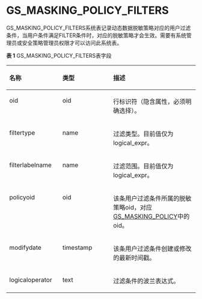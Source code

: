 # GS\_MASKING\_POLICY\_FILTERS<a name="ZH-CN_TOPIC_0306525314"></a>

GS\_MASKING\_POLICY\_FILTERS系统表记录动态数据脱敏策略对应的用户过滤条件，当用户条件满足FILTER条件时，对应的脱敏策略才会生效。需要有系统管理员或安全策略管理员权限才可以访问此系统表。

**表 1**  GS\_MASKING\_POLICY\_FILTERS表字段

<a name="table845914245212"></a>
<table><thead align="left"><tr id="row15459154216524"><th class="cellrowborder" valign="top" width="28.072807280728075%" id="mcps1.2.4.1.1"><p id="p13460942125210"><a name="p13460942125210"></a><a name="p13460942125210"></a>名称</p>
</th>
<th class="cellrowborder" valign="top" width="26.772677267726774%" id="mcps1.2.4.1.2"><p id="p174601425522"><a name="p174601425522"></a><a name="p174601425522"></a>类型</p>
</th>
<th class="cellrowborder" valign="top" width="45.15451545154516%" id="mcps1.2.4.1.3"><p id="p10460114218529"><a name="p10460114218529"></a><a name="p10460114218529"></a>描述</p>
</th>
</tr>
</thead>
<tbody><tr id="row85081037151512"><td class="cellrowborder" valign="top" width="28.072807280728075%" headers="mcps1.2.4.1.1 "><p id="p9509737181518"><a name="p9509737181518"></a><a name="p9509737181518"></a>oid</p>
</td>
<td class="cellrowborder" valign="top" width="26.772677267726774%" headers="mcps1.2.4.1.2 "><p id="p65097376152"><a name="p65097376152"></a><a name="p65097376152"></a>oid</p>
</td>
<td class="cellrowborder" valign="top" width="45.15451545154516%" headers="mcps1.2.4.1.3 "><p id="p85092379156"><a name="p85092379156"></a><a name="p85092379156"></a>行标识符（隐含属性，必须明确选择）。</p>
</td>
</tr>
<tr id="row1146094213529"><td class="cellrowborder" valign="top" width="28.072807280728075%" headers="mcps1.2.4.1.1 "><p id="p981501874519"><a name="p981501874519"></a><a name="p981501874519"></a>filtertype</p>
</td>
<td class="cellrowborder" valign="top" width="26.772677267726774%" headers="mcps1.2.4.1.2 "><p id="p1187332611532"><a name="p1187332611532"></a><a name="p1187332611532"></a>name</p>
</td>
<td class="cellrowborder" valign="top" width="45.15451545154516%" headers="mcps1.2.4.1.3 "><p id="p6481690534"><a name="p6481690534"></a><a name="p6481690534"></a>过滤类型。目前值仅为logical_expr。</p>
</td>
</tr>
<tr id="row10460542185211"><td class="cellrowborder" valign="top" width="28.072807280728075%" headers="mcps1.2.4.1.1 "><p id="p163156504535"><a name="p163156504535"></a><a name="p163156504535"></a>filterlabelname</p>
</td>
<td class="cellrowborder" valign="top" width="26.772677267726774%" headers="mcps1.2.4.1.2 "><p id="p10187125355311"><a name="p10187125355311"></a><a name="p10187125355311"></a>name</p>
</td>
<td class="cellrowborder" valign="top" width="45.15451545154516%" headers="mcps1.2.4.1.3 "><p id="p7160121618462"><a name="p7160121618462"></a><a name="p7160121618462"></a>过滤范围。目前值仅为logical_expr。</p>
</td>
</tr>
<tr id="row22511356153413"><td class="cellrowborder" valign="top" width="28.072807280728075%" headers="mcps1.2.4.1.1 "><p id="p1525155603413"><a name="p1525155603413"></a><a name="p1525155603413"></a>policyoid</p>
</td>
<td class="cellrowborder" valign="top" width="26.772677267726774%" headers="mcps1.2.4.1.2 "><p id="p2251185683420"><a name="p2251185683420"></a><a name="p2251185683420"></a>oid</p>
</td>
<td class="cellrowborder" valign="top" width="45.15451545154516%" headers="mcps1.2.4.1.3 "><p id="p725145693419"><a name="p725145693419"></a><a name="p725145693419"></a>该条用户过滤条件所属的脱敏策略oid，对应<a href="GS_MASKING_POLICY.md">GS_MASKING_POLICY</a>中的oid。</p>
</td>
</tr>
<tr id="row9460154275216"><td class="cellrowborder" valign="top" width="28.072807280728075%" headers="mcps1.2.4.1.1 "><p id="p539014288543"><a name="p539014288543"></a><a name="p539014288543"></a>modifydate</p>
</td>
<td class="cellrowborder" valign="top" width="26.772677267726774%" headers="mcps1.2.4.1.2 "><p id="p7634152411481"><a name="p7634152411481"></a><a name="p7634152411481"></a>timestamp</p>
</td>
<td class="cellrowborder" valign="top" width="45.15451545154516%" headers="mcps1.2.4.1.3 "><p id="p647119105316"><a name="p647119105316"></a><a name="p647119105316"></a>该条用户过滤条件创建或修改的最新时间戳。</p>
</td>
</tr>
<tr id="row12460842185215"><td class="cellrowborder" valign="top" width="28.072807280728075%" headers="mcps1.2.4.1.1 "><p id="p92401132185119"><a name="p92401132185119"></a><a name="p92401132185119"></a>logicaloperator</p>
</td>
<td class="cellrowborder" valign="top" width="26.772677267726774%" headers="mcps1.2.4.1.2 "><p id="p146919995319"><a name="p146919995319"></a><a name="p146919995319"></a>text</p>
</td>
<td class="cellrowborder" valign="top" width="45.15451545154516%" headers="mcps1.2.4.1.3 "><p id="p112181314549"><a name="p112181314549"></a><a name="p112181314549"></a>过滤条件的波兰表达式。</p>
</td>
</tr>
</tbody>
</table>

